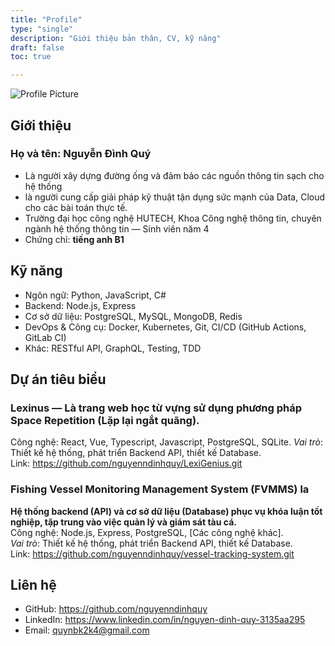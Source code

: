 ```yaml
---
title: "Profile"
type: "single"
description: "Giới thiệu bản thân, CV, kỹ năng"
draft: false
toc: true

---
```

<!-- markdownlint-disable-next-line MD033 -->
<img src="../images/avatar.png" alt="Profile Picture" class="about-me-image about-me-image--profile" />


## Giới thiệu

### Họ và tên: **Nguyễn Đình Quý**
- Là người xây dựng đường ống và đảm bảo các nguồn thông tin sạch cho hệ thống
- là người cung cấp giải pháp kỹ thuật tận dụng sức mạnh của Data, Cloud cho các bài toán thực tế.
- Trường đại học công nghệ HUTECH, Khoa Công nghệ thông tin, chuyên ngành hệ thống thông tin — Sinh viên năm 4  
- Chứng chỉ: **tiếng anh B1**

## Kỹ năng
- Ngôn ngữ: Python, JavaScript, C#
- Backend: Node.js, Express
- Cơ sở dữ liệu: PostgreSQL, MySQL, MongoDB, Redis
- DevOps & Công cụ: Docker, Kubernetes, Git, CI/CD (GitHub Actions, GitLab CI)
- Khác: RESTful API, GraphQL, Testing, TDD


## Dự án tiêu biểu

### Lexinus  — Là trang web học từ vựng sử dụng phương pháp Space Repetition (Lặp lại ngắt quãng).
Công nghệ: React, Vue, Typescript, Javascript, PostgreSQL, SQLite.
*Vai trò*: Thiết kế hệ thống, phát triển Backend API, thiết kế Database.    
Link: <https://github.com/nguyenndinhquy/LexiGenius.git>

### Fishing Vessel Monitoring Management System (FVMMS) la
**Hệ thống backend (API) và cơ sở dữ liệu (Database) phục vụ khóa luận tốt nghiệp, tập trung vào việc quản lý và giám sát tàu cá.**  
Công nghệ: Node.js, Express, PostgreSQL, [Các công nghệ khác].  
*Vai trò*: Thiết kế hệ thống, phát triển Backend API, thiết kế Database.  
Link: <https://github.com/nguyenndinhquy/vessel-tracking-system.git>

## Liên hệ

- GitHub: <https://github.com/nguyenndinhquy>  
- LinkedIn: <https://www.linkedin.com/in/nguyen-dinh-quy-3135aa295>  
- Email: <quynbk2k4@gmail.com>
